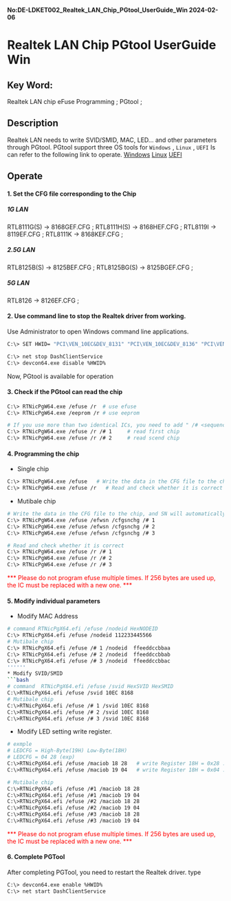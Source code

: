**No:DE-LDKET002_Realtek_LAN_Chip_PGtool_UserGuide_Win 2024-02-06**
# Realtek LAN Chip PGtool UserGuide Win
## Key Word:

Realtek LAN chip eFuse Programming ; PGtool ; 

## Description

Realtek LAN needs to write SVID/SMID, MAC, LED... and other parameters through PGtool.
PGtool support three OS tools for `Windows` , `Linux` , `UEFI`
Is can refer to the following link to operate.
[Windows](./DE-LDKET002_Realtek_LAN_Chip_PGtool_UserGuide_Win.md)
[Linux](.//ditor.tw/)
[UEFI](.//ditor.tw/)

## Operate
#### 1. Set the CFG file corresponding to the Chip
##### 1G LAN
RTL8111G(S) -> 8168GEF.CFG ;
RTL8111H(S) -> 8168HEF.CFG ;
RTL8119I -> 8119EF.CFG ;
RTL8111K -> 8168KEF.CFG ;
##### 2.5G LAN
RTL8125B(S) -> 8125BEF.CFG ;
RTL8125BG(S) -> 8125BGEF.CFG ;
##### 5G LAN
RTL8126 -> 8126EF.CFG ;
#### 2. Use command line to stop the Realtek driver from working.
Use Administrator to open Windows command line applications.
```bash
C:\> SET HWID= "PCI\VEN_10EC&DEV_8131" "PCI\VEN_10EC&DEV_8136" "PCI\VEN_10EC&DEV_8137" "PCI\VEN_10EC&DEV_8168" "PCI\VEN_10EC&DEV_8161" "PCI\VEN_10EC&DEV_8169" "PCI\VEN_10EC&DEV_8167" "PCI\VEN_10EC&DEV_8125" "PCI\VEN_10EC&DEV_2502" "PCI\VEN_10EC&DEV_2600" "PCI\VEN_10EC&DEV_3000" "PCI\VEN_10EC&DEV_8162"

C:\> net stop DashClientService
C:\> devcon64.exe disable %HWID%
```
Now, PGtool is available for operation
#### 3. Check if the PGtool can read the chip
```bash
C:\> RTNicPgW64.exe /efuse /r  # use efuse
C:\> RTNicPgW64.exe /eeprom /r # use eeprom

# If you use more than two identical ICs, you need to add " /# <sequence> "
C:\> RTNicPgW64.exe /efuse /r /# 1     # read first chip
C:\> RTNicPgW64.exe /efuse /r /# 2     # read scend chip
```
#### 4. Programming the chip
* Single chip
```bash
C:\> RTNicPgW64.exe /efuse   # Write the data in the CFG file to the chip.
C:\> RTNicPgW64.exe /efuse /r   # Read and check whether it is correct
```
* Mutibale chip
```bash
# Write the data in the CFG file to the chip, and SN will automatically increase by 1.
C:\> RTNicPgW64.exe /efuse /efwsn /cfgsnchg /# 1 
C:\> RTNicPgW64.exe /efuse /efwsn /cfgsnchg /# 2
C:\> RTNicPgW64.exe /efuse /efwsn /cfgsnchg /# 3

# Read and check whether it is correct
C:\> RTNicPgW64.exe /efuse /r /# 1
C:\> RTNicPgW64.exe /efuse /r /# 2
C:\> RTNicPgW64.exe /efuse /r /# 3
```
<font color="#FF0000">*** Please do not program efuse multiple times. If 256 bytes are used up, the IC must be replaced with a new one. ***</font>

#### 5. Modify individual parameters
* Modify MAC Address
```bash
# command RTNicPgX64.efi /efuse /nodeid HexNODEID
C:\> RTNicPgX64.efi /efuse /nodeid 112233445566
# Mutibale chip
C:\> RTNicPgX64.efi /efuse /# 1 /nodeid  ffeeddccbbaa 
C:\> RTNicPgX64.efi /efuse /# 2 /nodeid  ffeeddccbbab
C:\> RTNicPgX64.efi /efuse /# 3 /nodeid  ffeeddccbbac 
''''''
* Modify SVID/SMID
```bash
# command  RTNicPgX64.efi /efuse /svid HexSVID HexSMID
C:\>RTNicPgX64.efi /efuse /svid 10EC 8168
# Mutibale chip
C:\>RTNicPgX64.efi /efuse /# 1 /svid 10EC 8168
C:\>RTNicPgX64.efi /efuse /# 2 /svid 10EC 8168
C:\>RTNicPgX64.efi /efuse /# 3 /svid 10EC 8168
```

* Modify LED setting
write register.
```bash
# exmple 
# LEDCFG = High-Byte(19H) Low-Byte(18H)
# LEDCFG = 04 28 (exp)
C:\>RTNicPgX64.efi /efuse /maciob 18 28   # write Register 18H = 0x28 .
C:\>RTNicPgX64.efi /efuse /maciob 19 04   # write Register 18H = 0x04 .

# Mutibale chip
C:\>RTNicPgX64.efi /efuse /#1 /maciob 18 28
C:\>RTNicPgX64.efi /efuse /#1 /maciob 19 04
C:\>RTNicPgX64.efi /efuse /#2 /maciob 18 28
C:\>RTNicPgX64.efi /efuse /#2 /maciob 19 04
C:\>RTNicPgX64.efi /efuse /#3 /maciob 18 28
C:\>RTNicPgX64.efi /efuse /#3 /maciob 19 04
```
<font color="#FF0000">*** Please do not program efuse multiple times. If 256 bytes are used up, the IC must be replaced with a new one. ***</font>
#### 6. Complete PGTool
After completing PGTool, you need to restart the Realtek driver.
type
```bash
C:\> devcon64.exe enable %HWID%
C:\> net start DashClientService
```
